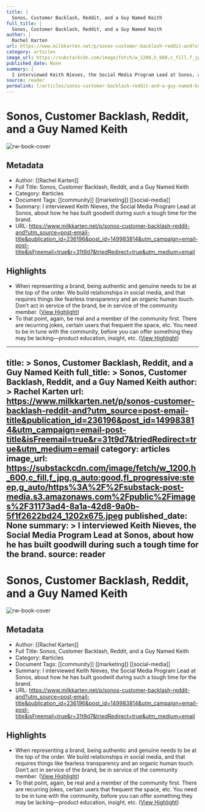 ```yaml
---
title: |
  Sonos, Customer Backlash, Reddit, and a Guy Named Keith
full_title: |
  Sonos, Customer Backlash, Reddit, and a Guy Named Keith
author: |
  Rachel Karten
url: https://www.milkkarten.net/p/sonos-customer-backlash-reddit-and?utm_source=post-email-title&publication_id=236196&post_id=149983814&utm_campaign=email-post-title&isFreemail=true&r=31t9d7&triedRedirect=true&utm_medium=email
category: articles
image_url: https://substackcdn.com/image/fetch/w_1200,h_600,c_fill,f_jpg,q_auto:good,fl_progressive:steep,g_auto/https%3A%2F%2Fsubstack-post-media.s3.amazonaws.com%2Fpublic%2Fimages%2F31173ad4-8a1a-42d8-9a0b-5f1f2622bd24_1202x675.jpeg
published_date: None
summary: |
  I interviewed Keith Nieves, the Social Media Program Lead at Sonos, about how he has built goodwill during such a tough time for the brand.
source: reader
permalink: l/articles/sonos-customer-backlash-reddit-and-a-guy-named-keith
---
```

# Sonos, Customer Backlash, Reddit, and a Guy Named Keith

![rw-book-cover](https://substackcdn.com/image/fetch/w_1200,h_600,c_fill,f_jpg,q_auto:good,fl_progressive:steep,g_auto/https%3A%2F%2Fsubstack-post-media.s3.amazonaws.com%2Fpublic%2Fimages%2F31173ad4-8a1a-42d8-9a0b-5f1f2622bd24_1202x675.jpeg)

## Metadata
- Author: [[Rachel Karten]]
- Full Title: Sonos, Customer Backlash, Reddit, and a Guy Named Keith
- Category: #articles
- Document Tags: [[community]] [[marketing]] [[social-media]] 
- Summary: I interviewed Keith Nieves, the Social Media Program Lead at Sonos, about how he has built goodwill during such a tough time for the brand.
- URL: https://www.milkkarten.net/p/sonos-customer-backlash-reddit-and?utm_source=post-email-title&publication_id=236196&post_id=149983814&utm_campaign=email-post-title&isFreemail=true&r=31t9d7&triedRedirect=true&utm_medium=email

## Highlights
- When representing a brand, being authentic and genuine needs to be at the top of the order. We build relationships in social media, and that requires things like fearless transparency and an organic human touch. Don’t act in service of the brand, be in service of the community member. ([View Highlight](https://read.readwise.io/read/01jeatgnsv3jedvqv14z5ew0kn))
- To that point, again, be real and a member of the community first. There are recurring jokes, certain users that frequent the space, etc. You need to be in tune with the community, before you can offer something they may be lacking—product education, insight, etc. ([View Highlight](https://read.readwise.io/read/01jeatrca3cp6x0g3bvp2kcdy7))


---
title: >
  Sonos, Customer Backlash, Reddit, and a Guy Named Keith
full_title: >
  Sonos, Customer Backlash, Reddit, and a Guy Named Keith
author: >
  Rachel Karten
url: https://www.milkkarten.net/p/sonos-customer-backlash-reddit-and?utm_source=post-email-title&publication_id=236196&post_id=149983814&utm_campaign=email-post-title&isFreemail=true&r=31t9d7&triedRedirect=true&utm_medium=email
category: articles
image_url: https://substackcdn.com/image/fetch/w_1200,h_600,c_fill,f_jpg,q_auto:good,fl_progressive:steep,g_auto/https%3A%2F%2Fsubstack-post-media.s3.amazonaws.com%2Fpublic%2Fimages%2F31173ad4-8a1a-42d8-9a0b-5f1f2622bd24_1202x675.jpeg
published_date: None
summary: >
  I interviewed Keith Nieves, the Social Media Program Lead at Sonos, about how he has built goodwill during such a tough time for the brand.
source: reader
---
# Sonos, Customer Backlash, Reddit, and a Guy Named Keith

![rw-book-cover](https://substackcdn.com/image/fetch/w_1200,h_600,c_fill,f_jpg,q_auto:good,fl_progressive:steep,g_auto/https%3A%2F%2Fsubstack-post-media.s3.amazonaws.com%2Fpublic%2Fimages%2F31173ad4-8a1a-42d8-9a0b-5f1f2622bd24_1202x675.jpeg)

## Metadata
- Author: [[Rachel Karten]]
- Full Title: Sonos, Customer Backlash, Reddit, and a Guy Named Keith
- Category: #articles
- Document Tags: [[community]] [[marketing]] [[social-media]] 
- Summary: I interviewed Keith Nieves, the Social Media Program Lead at Sonos, about how he has built goodwill during such a tough time for the brand.
- URL: https://www.milkkarten.net/p/sonos-customer-backlash-reddit-and?utm_source=post-email-title&publication_id=236196&post_id=149983814&utm_campaign=email-post-title&isFreemail=true&r=31t9d7&triedRedirect=true&utm_medium=email

## Highlights
- When representing a brand, being authentic and genuine needs to be at the top of the order. We build relationships in social media, and that requires things like fearless transparency and an organic human touch. Don’t act in service of the brand, be in service of the community member. ([View Highlight](https://read.readwise.io/read/01jeatgnsv3jedvqv14z5ew0kn))
- To that point, again, be real and a member of the community first. There are recurring jokes, certain users that frequent the space, etc. You need to be in tune with the community, before you can offer something they may be lacking—product education, insight, etc. ([View Highlight](https://read.readwise.io/read/01jeatrca3cp6x0g3bvp2kcdy7))


